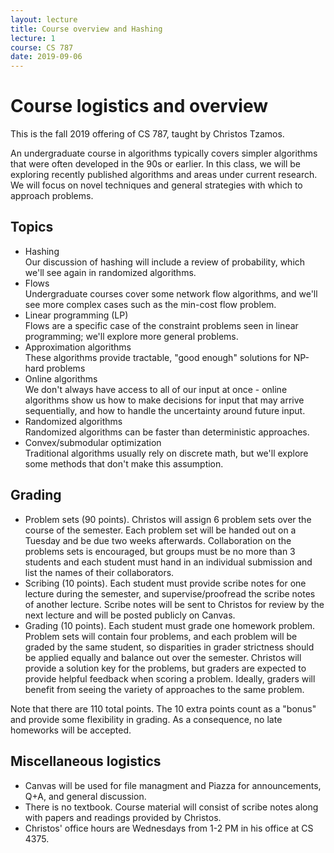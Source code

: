 ```yaml
---
layout: lecture
title: Course overview and Hashing
lecture: 1
course: CS 787
date: 2019-09-06
---
```

# Course logistics and overview

This is the fall 2019 offering of CS 787, taught by Christos Tzamos.

An undergraduate course in algorithms typically covers simpler algorithms that
were often developed in the 90s or earlier. In this class, we will be exploring
recently published algorithms and areas under current research. We will focus
on novel techniques and general strategies with which to approach problems.

## Topics
- Hashing  
  Our discussion of hashing will include a review of probability, which we'll
  see again in randomized algorithms.
- Flows  
  Undergraduate courses cover some network flow algorithms, and we'll see more
  complex cases such as the min-cost flow problem.
- Linear programming (LP)  
  Flows are a specific case of the constraint problems seen in linear
  programming; we'll explore more general problems.
- Approximation algorithms  
  These algorithms provide tractable, "good enough" solutions for NP-hard
  problems 
- Online algorithms  
  We don't always have access to all of our input at once - online algorithms
  show us how to make decisions for input that may arrive sequentially, and how
  to handle the uncertainty around future input.
- Randomized algorithms  
  Randomized algorithms can be faster than deterministic approaches.
- Convex/submodular optimization  
  Traditional algorithms usually rely on discrete math, but we'll explore some
  methods that don't make this assumption.

## Grading 
- Problem sets (90 points). Christos will assign 6 problem sets over the course
  of the semester. Each problem set will be handed out on a Tuesday and be due
  two weeks afterwards. Collaboration on the problems sets is encouraged, but
  groups must be no more than 3 students and each student must hand in an
  individual submission and list the names of their collaborators.
- Scribing (10 points). Each student must provide scribe notes for one lecture
  during the semester, and supervise/proofread the scribe notes of another
  lecture. Scribe notes will be sent to Christos for review by the next lecture
  and will be posted publicly on Canvas.
- Grading (10 points). Each student must grade one homework problem. Problem
  sets will contain four problems, and each problem will be graded by the same
  student, so disparities in grader strictness should be applied equally and
  balance out over the semester. Christos will provide a solution key for the
  problems, but graders are expected to provide helpful feedback when scoring a
  problem. Ideally, graders will benefit from seeing the variety of approaches to
  the same problem.

Note that there are 110 total points. The 10 extra points count as a "bonus"
and provide some flexibility in grading. As a consequence, no late homeworks
will be accepted.

## Miscellaneous logistics
- Canvas will be used for file managment and Piazza for announcements, Q+A, and
  general discussion.  
- There is no textbook. Course material will consist of scribe notes along with
  papers and readings provided by Christos.
- Christos' office hours are Wednesdays from 1-2 PM in his office at CS 4375.
